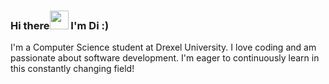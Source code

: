 ### Hi there<img src="https://raw.githubusercontent.com/MartinHeinz/MartinHeinz/master/wave.gif" width="30px"> I'm Di :) 

I'm a Computer Science student at Drexel University. I love coding and am passionate about software development. I'm eager to continuously learn in this constantly changing field!
<!--
**dihuynh23/dihuynh23** is a ✨ _special_ ✨ repository because its `README.md` (this file) appears on your GitHub profile.

Here are some ideas to get you started:

- 🔭 I’m currently working on ...
- 🌱 I’m currently learning ...
- 👯 I’m looking to collaborate on ...
- 🤔 I’m looking for help with ...
- 💬 Ask me about ...
- 📫 How to reach me: ...
- 😄 Pronouns: ...
- ⚡ Fun fact: ...
-->
